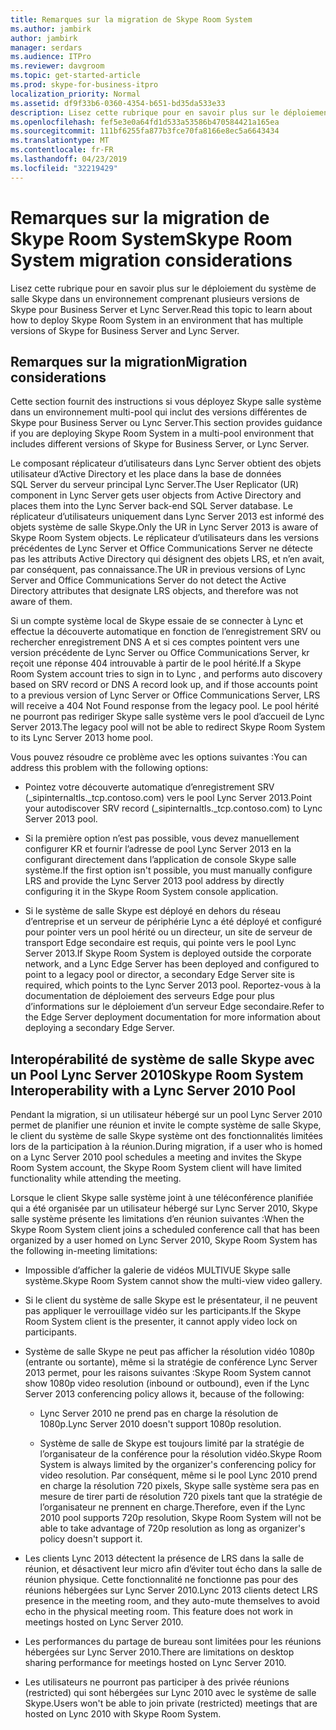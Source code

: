 ```yaml
---
title: Remarques sur la migration de Skype Room System
ms.author: jambirk
author: jambirk
manager: serdars
ms.audience: ITPro
ms.reviewer: davgroom
ms.topic: get-started-article
ms.prod: skype-for-business-itpro
localization_priority: Normal
ms.assetid: df9f33b6-0360-4354-b651-bd35da533e33
description: Lisez cette rubrique pour en savoir plus sur le déploiement du système de salle Skype dans un environnement comprenant plusieurs versions de Skype pour Business Server et Lync Server.
ms.openlocfilehash: fef5e3e0a64fd1d533a53586b470584421a165ea
ms.sourcegitcommit: 111bf6255fa877b3fce70fa8166e8ec5a6643434
ms.translationtype: MT
ms.contentlocale: fr-FR
ms.lasthandoff: 04/23/2019
ms.locfileid: "32219429"
---
```

# <a name="skype-room-system-migration-considerations"></a><span data-ttu-id="ec6dd-103">Remarques sur la migration de Skype Room System</span><span class="sxs-lookup"><span data-stu-id="ec6dd-103">Skype Room System migration considerations</span></span>
 
<span data-ttu-id="ec6dd-104">Lisez cette rubrique pour en savoir plus sur le déploiement du système de salle Skype dans un environnement comprenant plusieurs versions de Skype pour Business Server et Lync Server.</span><span class="sxs-lookup"><span data-stu-id="ec6dd-104">Read this topic to learn about how to deploy Skype Room System in an environment that has multiple versions of Skype for Business Server and Lync Server.</span></span>
  
## <a name="migration-considerations"></a><span data-ttu-id="ec6dd-105">Remarques sur la migration</span><span class="sxs-lookup"><span data-stu-id="ec6dd-105">Migration considerations</span></span>

<span data-ttu-id="ec6dd-106">Cette section fournit des instructions si vous déployez Skype salle système dans un environnement multi-pool qui inclut des versions différentes de Skype pour Business Server ou Lync Server.</span><span class="sxs-lookup"><span data-stu-id="ec6dd-106">This section provides guidance if you are deploying Skype Room System in a multi-pool environment that includes different versions of Skype for Business Server, or Lync Server.</span></span> 
  
<span data-ttu-id="ec6dd-107">Le composant réplicateur d’utilisateurs dans Lync Server obtient des objets utilisateur d’Active Directory et les place dans la base de données SQL Server du serveur principal Lync Server.</span><span class="sxs-lookup"><span data-stu-id="ec6dd-107">The User Replicator (UR) component in Lync Server gets user objects from Active Directory and places them into the Lync Server back-end SQL Server database.</span></span> <span data-ttu-id="ec6dd-108">Le réplicateur d’utilisateurs uniquement dans Lync Server 2013 est informé des objets système de salle Skype.</span><span class="sxs-lookup"><span data-stu-id="ec6dd-108">Only the UR in Lync Server 2013 is aware of Skype Room System objects.</span></span> <span data-ttu-id="ec6dd-109">Le réplicateur d’utilisateurs dans les versions précédentes de Lync Server et Office Communications Server ne détecte pas les attributs Active Directory qui désignent des objets LRS, et n’en avait, par conséquent, pas connaissance.</span><span class="sxs-lookup"><span data-stu-id="ec6dd-109">The UR in previous versions of Lync Server and Office Communications Server do not detect the Active Directory attributes that designate LRS objects, and therefore was not aware of them.</span></span> 
  
<span data-ttu-id="ec6dd-110">Si un compte système local de Skype essaie de se connecter à Lync et effectue la découverte automatique en fonction de l’enregistrement SRV ou rechercher enregistrement DNS A et si ces comptes pointent vers une version précédente de Lync Server ou Office Communications Server, kr reçoit une réponse 404 introuvable à partir de  le pool hérité.</span><span class="sxs-lookup"><span data-stu-id="ec6dd-110">If a Skype Room System account tries to sign in to Lync , and performs auto discovery based on SRV record or DNS A record look up, and if those accounts point to a previous version of Lync Server or Office Communications Server, LRS will receive a 404 Not Found response from the legacy pool.</span></span> <span data-ttu-id="ec6dd-111">Le pool hérité ne pourront pas rediriger Skype salle système vers le pool d’accueil de Lync Server 2013.</span><span class="sxs-lookup"><span data-stu-id="ec6dd-111">The legacy pool will not be able to redirect Skype Room System to its Lync Server 2013 home pool.</span></span> 
  
<span data-ttu-id="ec6dd-112">Vous pouvez résoudre ce problème avec les options suivantes :</span><span class="sxs-lookup"><span data-stu-id="ec6dd-112">You can address this problem with the following options:</span></span> 
  
- <span data-ttu-id="ec6dd-113">Pointez votre découverte automatique d’enregistrement SRV (_sipinternaltls._tcp.contoso.com) vers le pool Lync Server 2013.</span><span class="sxs-lookup"><span data-stu-id="ec6dd-113">Point your autodiscover SRV record (_sipinternaltls._tcp.contoso.com) to Lync Server 2013 pool.</span></span>
    
- <span data-ttu-id="ec6dd-114">Si la première option n’est pas possible, vous devez manuellement configurer KR et fournir l’adresse de pool Lync Server 2013 en la configurant directement dans l’application de console Skype salle système.</span><span class="sxs-lookup"><span data-stu-id="ec6dd-114">If the first option isn't possible, you must manually configure LRS and provide the Lync Server 2013 pool address by directly configuring it in the Skype Room System console application.</span></span> 
    
- <span data-ttu-id="ec6dd-115">Si le système de salle Skype est déployé en dehors du réseau d’entreprise et un serveur de périphérie Lync a été déployé et configuré pour pointer vers un pool hérité ou un directeur, un site de serveur de transport Edge secondaire est requis, qui pointe vers le pool Lync Server 2013.</span><span class="sxs-lookup"><span data-stu-id="ec6dd-115">If Skype Room System is deployed outside the corporate network, and a Lync Edge Server has been deployed and configured to point to a legacy pool or director, a secondary Edge Server site is required, which points to the Lync Server 2013 pool.</span></span> <span data-ttu-id="ec6dd-116">Reportez-vous à la documentation de déploiement des serveurs Edge pour plus d’informations sur le déploiement d’un serveur Edge secondaire.</span><span class="sxs-lookup"><span data-stu-id="ec6dd-116">Refer to the Edge Server deployment documentation for more information about deploying a secondary Edge Server.</span></span> 
    
## <a name="skype-room-system-interoperability-with-a-lync-server-2010-pool"></a><span data-ttu-id="ec6dd-117">Interopérabilité de système de salle Skype avec un Pool Lync Server 2010</span><span class="sxs-lookup"><span data-stu-id="ec6dd-117">Skype Room System Interoperability with a Lync Server 2010 Pool</span></span>

<span data-ttu-id="ec6dd-118">Pendant la migration, si un utilisateur hébergé sur un pool Lync Server 2010 permet de planifier une réunion et invite le compte système de salle Skype, le client du système de salle Skype système ont des fonctionnalités limitées lors de la participation à la réunion.</span><span class="sxs-lookup"><span data-stu-id="ec6dd-118">During migration, if a user who is homed on a Lync Server 2010 pool schedules a meeting and invites the Skype Room System account, the Skype Room System client will have limited functionality while attending the meeting.</span></span> 
  
<span data-ttu-id="ec6dd-119">Lorsque le client Skype salle système joint à une téléconférence planifiée qui a été organisée par un utilisateur hébergé sur Lync Server 2010, Skype salle système présente les limitations d’en réunion suivantes :</span><span class="sxs-lookup"><span data-stu-id="ec6dd-119">When the Skype Room System client joins a scheduled conference call that has been organized by a user homed on Lync Server 2010, Skype Room System has the following in-meeting limitations:</span></span> 
  
- <span data-ttu-id="ec6dd-120">Impossible d’afficher la galerie de vidéos MULTIVUE Skype salle système.</span><span class="sxs-lookup"><span data-stu-id="ec6dd-120">Skype Room System cannot show the multi-view video gallery.</span></span>
    
- <span data-ttu-id="ec6dd-121">Si le client du système de salle Skype est le présentateur, il ne peuvent pas appliquer le verrouillage vidéo sur les participants.</span><span class="sxs-lookup"><span data-stu-id="ec6dd-121">If the Skype Room System client is the presenter, it cannot apply video lock on participants.</span></span>
    
- <span data-ttu-id="ec6dd-122">Système de salle Skype ne peut pas afficher la résolution vidéo 1080p (entrante ou sortante), même si la stratégie de conférence Lync Server 2013 permet, pour les raisons suivantes :</span><span class="sxs-lookup"><span data-stu-id="ec6dd-122">Skype Room System cannot show 1080p video resolution (inbound or outbound), even if the Lync Server 2013 conferencing policy allows it, because of the following:</span></span> 
    
  - <span data-ttu-id="ec6dd-123">Lync Server 2010 ne prend pas en charge la résolution de 1080p.</span><span class="sxs-lookup"><span data-stu-id="ec6dd-123">Lync Server 2010 doesn't support 1080p resolution.</span></span>
    
  - <span data-ttu-id="ec6dd-124">Système de salle de Skype est toujours limité par la stratégie de l’organisateur de la conférence pour la résolution vidéo.</span><span class="sxs-lookup"><span data-stu-id="ec6dd-124">Skype Room System is always limited by the organizer's conferencing policy for video resolution.</span></span> <span data-ttu-id="ec6dd-125">Par conséquent, même si le pool Lync 2010 prend en charge la résolution 720 pixels, Skype salle système sera pas en mesure de tirer parti de résolution 720 pixels tant que la stratégie de l’organisateur ne prennent en charge.</span><span class="sxs-lookup"><span data-stu-id="ec6dd-125">Therefore, even if the Lync 2010 pool supports 720p resolution, Skype Room System will not be able to take advantage of 720p resolution as long as organizer's policy doesn't support it.</span></span> 
    
- <span data-ttu-id="ec6dd-p105">Les clients Lync 2013 détectent la présence de LRS dans la salle de réunion, et désactivent leur micro afin d’éviter tout écho dans la salle de réunion physique. Cette fonctionnalité ne fonctionne pas pour des réunions hébergées sur Lync Server 2010.</span><span class="sxs-lookup"><span data-stu-id="ec6dd-p105">Lync 2013 clients detect LRS presence in the meeting room, and they auto-mute themselves to avoid echo in the physical meeting room. This feature does not work in meetings hosted on Lync Server 2010.</span></span>
    
- <span data-ttu-id="ec6dd-128">Les performances du partage de bureau sont limitées pour les réunions hébergées sur Lync Server 2010.</span><span class="sxs-lookup"><span data-stu-id="ec6dd-128">There are limitations on desktop sharing performance for meetings hosted on Lync Server 2010.</span></span>
    
- <span data-ttu-id="ec6dd-129">Les utilisateurs ne pourront pas participer à des privée réunions (restricted) qui sont hébergées sur Lync 2010 avec le système de salle Skype.</span><span class="sxs-lookup"><span data-stu-id="ec6dd-129">Users won't be able to join private (restricted) meetings that are hosted on Lync 2010 with Skype Room System.</span></span>
    


